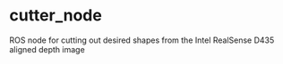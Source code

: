 # cutter_node
ROS node for cutting out desired shapes from the Intel RealSense D435 aligned depth image 
